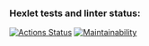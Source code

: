 ### Hexlet tests and linter status:
[![Actions Status](https://github.com/Raranoa/frontend-project-44/workflows/hexlet-check/badge.svg)](https://github.com/Raranoa/frontend-project-44/actions)
[![Maintainability](https://api.codeclimate.com/v1/badges/f6862a4ff03b8d44504a/maintainability)](https://codeclimate.com/github/Raranoa/frontend-project-44/maintainability)
